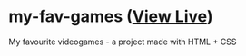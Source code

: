 # my-fav-games ([View Live](https://eesazahed.github.io/my-fav-games/))

My favourite videogames - a project made with HTML + CSS
